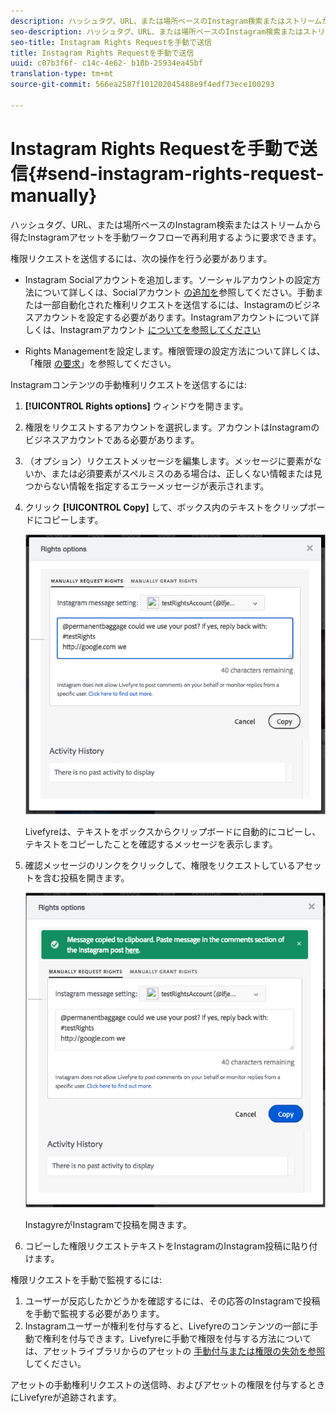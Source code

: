 ```yaml
---
description: ハッシュタグ、URL、または場所ベースのInstagram検索またはストリームから得たInstagramアセットを手動ワークフローで再利用するように要求できます。
seo-description: ハッシュタグ、URL、または場所ベースのInstagram検索またはストリームから得たInstagramアセットを手動ワークフローで再利用するように要求できます。
seo-title: Instagram Rights Requestを手動で送信
title: Instagram Rights Requestを手動で送信
uuid: c07b3f6f- c14c-4e62- b18b-25934ea45bf
translation-type: tm+mt
source-git-commit: 566ea2587f101202045488e9f4edf73ece100293

---
```



# Instagram Rights Requestを手動で送信{#send-instagram-rights-request-manually}

ハッシュタグ、URL、または場所ベースのInstagram検索またはストリームから得たInstagramアセットを手動ワークフローで再利用するように要求できます。

権限リクエストを送信するには、次の操作を行う必要があります。

* Instagram Socialアカウントを追加します。ソーシャルアカウントの設定方法について詳しくは、Socialアカウント [の追加を](../c-users-creating-accounts-with-studio-access/t-configure-social-accout-instagram/t-configure-social-accout-instagram.md#t_configure_social_accout_instagram)参照してください。手動または一部自動化された権利リクエストを送信するには、Instagramのビジネスアカウントを設定する必要があります。Instagramアカウントについて詳しくは、Instagramアカウント [についてを参照してください](../c-users-creating-accounts-with-studio-access/t-configure-social-accout-instagram/c-about-instagram-accounts.md#c_about_instagram_accounts)

* Rights Managementを設定します。権限管理の設定方法について詳しくは、「権限 [の要求](../c-how-requesting-rights-works/c-how-requesting-rights-works.md#c_how_requesting_rights_works)」を参照してください。

Instagramコンテンツの手動権利リクエストを送信するには:

1. **[!UICONTROL Rights options]** ウィンドウを開きます。
1. 権限をリクエストするアカウントを選択します。アカウントはInstagramのビジネスアカウントである必要があります。
1. （オプション）リクエストメッセージを編集します。メッセージに要素がないか、または必須要素がスペルミスのある場合は、正しくない情報または見つからない情報を指定するエラーメッセージが表示されます。
1. クリック **[!UICONTROL Copy]** して、ボックス内のテキストをクリップボードにコピーします。

   ![](assets/rr_insta_workaround1.png)

   Livefyreは、テキストをボックスからクリップボードに自動的にコピーし、テキストをコピーしたことを確認するメッセージを表示します。

1. 確認メッセージのリンクをクリックして、権限をリクエストしているアセットを含む投稿を開きます。

   ![](assets/rr_insta_workaround2.png)

   InstagyreがInstagramで投稿を開きます。

1. コピーした権限リクエストテキストをInstagramのInstagram投稿に貼り付けます。

権限リクエストを手動で監視するには:

1. ユーザーが反応したかどうかを確認するには、その応答のInstagramで投稿を手動で監視する必要があります。
1. Instagramユーザーが権利を付与すると、Livefyreのコンテンツの一部に手動で権利を付与できます。Livefyreに手動で権限を付与する方法については、アセットライブラリからのアセットの [手動付与または権限の失効を参照](../c-how-requesting-rights-works/t-manually-grant-the-rights-for-one-or-more-assets.md#t_manually_grant_the_rights_for_one_or_more_assets)してください。

アセットの手動権利リクエストの送信時、およびアセットの権限を付与するときにLivefyreが追跡されます。
